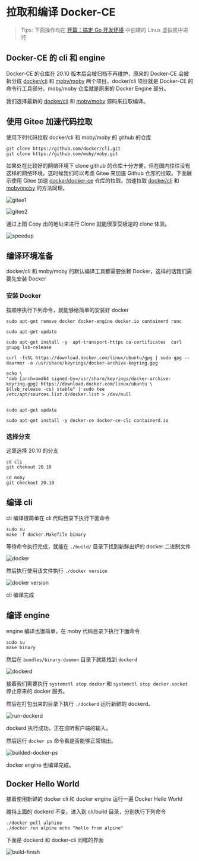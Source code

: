 # 拉取和编译 Docker-CE

> Tips: 下面操作均在 [开篇：搞定 Go 开发环境](https://blog.csdn.net/qq_17004327/article/details/116248428) 中创建的 Linux 虚拟机中进行

## Docker-CE 的 cli 和 engine

Docker-CE 的仓库在 20.10 版本后会被归档不再维护，原来的 Docker-CE 会被拆分成 [docker/cli](https://github.com/docker/cli) 和 [moby/moby](https://github.com/moby/moby) 两个项目。docker/cli 项目就是 Docker-CE 的命令行工具部分，moby/moby 仓库就是原来的 Docker Engine 部分。

我们选择最新的 [docker/cli](https://github.com/docker/cli) 和 [moby/moby](https://github.com/moby/moby) 源码来拉取编译。

## 使用 Gitee 加速代码拉取

使用下列代码拉取 docker/cli 和 moby/moby 的 github 的仓库

```shell
git clone https://github.com/docker/cli.git
git clone https://github.com/moby/moby.git
```

如果处在比较好的网络环境下 clone github 的仓库十分方便，但在国内往往没有这样的网络环境，这时候我们可以考虑 Gitee 来加速 Github 仓库的拉取。下面展示使用 Gitee 加速 [docker/docker-ce](https://github.com/docker/docker-ce) 仓库的拉取。加速拉取  [docker/cli](https://github.com/docker/cli) 和 [moby/moby](https://github.com/moby/moby) 的方法同理。

![gitee1](./img/gitee1.png)

![gitee2](./img/gitee2.png)

通过上图 Copy 出的地址来进行 Clone 就能很享受极速的 clone 体验。

![speedup](./img/speedup.png)

## 编译环境准备

docker/cli 和 moby/moby 的默认编译工具都需要依赖 Docker，这样的话我们需要先安装 Docker

### 安装 Docker

按顺序执行下列命令，就能够给简单的安装好 docker

```shell
sudo apt-get remove docker docker-engine docker.io containerd runc

sudo apt-get update

sudo apt-get install -y  apt-transport-https ca-certificates  curl gnupg lsb-release

curl -fsSL https://download.docker.com/linux/ubuntu/gpg | sudo gpg --dearmor -o /usr/share/keyrings/docker-archive-keyring.gpg

echo \
"deb [arch=amd64 signed-by=/usr/share/keyrings/docker-archive-keyring.gpg] https://download.docker.com/linux/ubuntu \
$(lsb_release -cs) stable" | sudo tee /etc/apt/sources.list.d/docker.list > /dev/null


sudo apt-get update

sudo apt-get install -y docker-ce docker-ce-cli containerd.io
```

### 选择分支

这里选择 20.10 的分支

```shell
cd cli
git chekout 20.10
```

```shell
cd moby
git checkout 20.10
```

## 编译 cli

cli 编译很简单在 cli 代码目录下执行下面命令

```shell
sudo su
make -f docker.Makefile binary
```

等待命令执行完成，就能在 `./build/` 目录下找到新鲜出炉的 docker 二进制文件

![docker](./img/build-cli.png)

然后执行使用该文件执行 `./docker version`

![docker version](./img/docker-version.png)

cli 编译完成

## 编译 engine

engine 编译也很简单，在 moby 代码目录下执行下面命令

```shell
sudo su
make binary
```

然后在 `bundles/binary-daemon` 目录下就能找到 `dockerd`

![dockerd](./img/build-dockerd.png)

接着我们需要执行 `systemctl stop docker` 和 `systemctl stop docker.socket` 停止原来的 docker 服务。

然后在打包出来的目录下执行 `./dockerd` 运行新鲜的 dockerd。

![run-dockerd](./img/run-dockerd.png)

dockerd 执行成功，正在监听客户端的输入。

然后运行 `docker ps` 命令看是否能够正常输出。

![builded-docker-ps](./img/builded-docker-ps.png)


docker engine 也编译完成。

## Docker Hello World

接着使用新鲜的 docker cli 和 docker engine 运行一遍 Docker Hello World

维持上面的 dockerd 不变，进入到  cli/build 目录，分别执行下列命令
 
```shell
./docker pull alphine
./docker run alpine echo "hello from alpine"
```

下面是 dockerd 和 docker-cli 同框的界面

![build-finish](./img/build-finish.png)